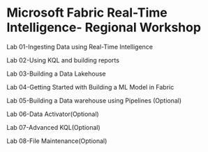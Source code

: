 # Microsoft Fabric Real-Time Intelligence- Regional Workshop 
Lab 01-Ingesting Data using Real-Time Intelligence

Lab 02-Using KQL and building reports

Lab 03-Building a Data Lakehouse

Lab 04-Getting Started with Building a ML Model in Fabric

Lab 05-Building a Data warehouse using Pipelines (Optional)

Lab 06-Data Activator(Optional)

Lab 07-Advanced KQL(Optional)

Lab 08-File Maintenance(Optional)
